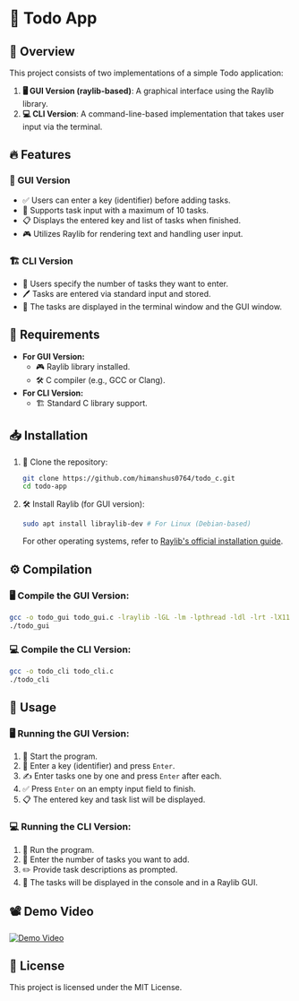 # 📝 Todo App

## 🌟 Overview
This project consists of two implementations of a simple Todo application:
1. **🖥️ GUI Version (raylib-based)**: A graphical interface using the Raylib library.
2. **💻 CLI Version**: A command-line-based implementation that takes user input via the terminal.

## 🔥 Features
### 🎨 GUI Version
- ✅ Users can enter a key (identifier) before adding tasks.
- 📝 Supports task input with a maximum of 10 tasks.
- 📋 Displays the entered key and list of tasks when finished.
- 🎮 Utilizes Raylib for rendering text and handling user input.

### 🏗️ CLI Version
- 📌 Users specify the number of tasks they want to enter.
- 🖊️ Tasks are entered via standard input and stored.
- 📄 The tasks are displayed in the terminal window and the GUI window.

## 📌 Requirements
- **For GUI Version:**
  - 🎮 Raylib library installed.
  - 🛠️ C compiler (e.g., GCC or Clang).
- **For CLI Version:**
  - 🏗️ Standard C library support.

## 📥 Installation
1. 📂 Clone the repository:
   ```sh
   git clone https://github.com/himanshus0764/todo_c.git
   cd todo-app
   ```
2. 🛠️ Install Raylib (for GUI version):
   ```sh
   sudo apt install libraylib-dev # For Linux (Debian-based)
   ```
   For other operating systems, refer to [Raylib's official installation guide](https://www.raylib.com/).

## ⚙️ Compilation
### 🖥️ Compile the GUI Version:
```sh
gcc -o todo_gui todo_gui.c -lraylib -lGL -lm -lpthread -ldl -lrt -lX11
./todo_gui
```

### 💻 Compile the CLI Version:
```sh
gcc -o todo_cli todo_cli.c
./todo_cli
```

## 🚀 Usage
### 🖥️ Running the GUI Version:
1. 🏁 Start the program.
2. 🔑 Enter a key (identifier) and press `Enter`.
3. ✍️ Enter tasks one by one and press `Enter` after each.
4. ✅ Press `Enter` on an empty input field to finish.
5. 📋 The entered key and task list will be displayed.

### 💻 Running the CLI Version:
1. 🏁 Run the program.
2. 🔢 Enter the number of tasks you want to add.
3. ✏️ Provide task descriptions as prompted.
4. 📄 The tasks will be displayed in the console and in a Raylib GUI.

## 📽️ Demo Video
[![Demo Video](https://github.com/user-attachments/assets/e1c1e76a-988d-40a3-aee2-a43b0350a01c)](https://vimeo.com/1061548196)


## 📜 License
This project is licensed under the MIT License.
